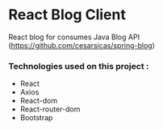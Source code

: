 # React Blog Client

React blog for consumes Java Blog API (https://github.com/cesarsicas/spring-blog)

### Technologies used on this project :
  - React
  - Axios 
  - React-dom
  - React-router-dom
  - Bootstrap